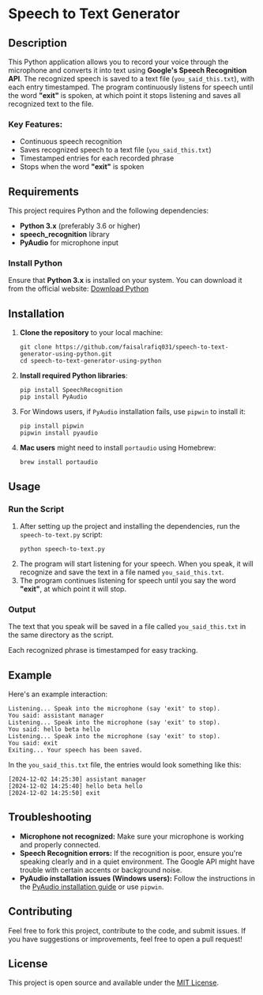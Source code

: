 <h1>Speech to Text Generator</h1>

<h2>Description</h2>
<p>This Python application allows you to record your voice through the microphone and converts it into text using <strong>Google's Speech Recognition API</strong>. The recognized speech is saved to a text file (<code>you_said_this.txt</code>), with each entry timestamped. The program continuously listens for speech until the word <strong>"exit"</strong> is spoken, at which point it stops listening and saves all recognized text to the file.</p>

<h3>Key Features:</h3>
<ul>
    <li>Continuous speech recognition</li>
    <li>Saves recognized speech to a text file (<code>you_said_this.txt</code>)</li>
    <li>Timestamped entries for each recorded phrase</li>
    <li>Stops when the word <strong>"exit"</strong> is spoken</li>
</ul>

<h2>Requirements</h2>
<p>This project requires Python and the following dependencies:</p>
<ul>
    <li><strong>Python 3.x</strong> (preferably 3.6 or higher)</li>
    <li><strong>speech_recognition</strong> library</li>
    <li><strong>PyAudio</strong> for microphone input</li>
</ul>

<h3>Install Python</h3>
<p>Ensure that <strong>Python 3.x</strong> is installed on your system. You can download it from the official website: <a href="https://www.python.org/downloads/" target="_blank">Download Python</a></p>

<h2>Installation</h2>
<ol>
    <li><strong>Clone the repository</strong> to your local machine:
        <pre><code>git clone https://github.com/faisalrafiq031/speech-to-text-generator-using-python.git
cd speech-to-text-generator-using-python</code></pre>
    </li>
    <li><strong>Install required Python libraries</strong>:
        <pre><code>pip install SpeechRecognition
pip install PyAudio</code></pre>
    </li>
    <li>For Windows users, if <code>PyAudio</code> installation fails, use <code>pipwin</code> to install it:
        <pre><code>pip install pipwin
pipwin install pyaudio</code></pre>
    </li>
    <li><strong>Mac users</strong> might need to install <code>portaudio</code> using Homebrew:
        <pre><code>brew install portaudio</code></pre>
    </li>
</ol>

<h2>Usage</h2>
<h3>Run the Script</h3>
<ol>
    <li>After setting up the project and installing the dependencies, run the <code>speech-to-text.py</code> script:
        <pre><code>python speech-to-text.py</code></pre>
    </li>
    <li>The program will start listening for your speech. When you speak, it will recognize and save the text in a file named <code>you_said_this.txt</code>.</li>
    <li>The program continues listening for speech until you say the word <strong>"exit"</strong>, at which point it will stop.</li>
</ol>

<h3>Output</h3>
<p>The text that you speak will be saved in a file called <code>you_said_this.txt</code> in the same directory as the script.</p>
<p>Each recognized phrase is timestamped for easy tracking.</p>

<h2>Example</h2>
<p>Here's an example interaction:</p>
<pre><code>Listening... Speak into the microphone (say 'exit' to stop).
You said: assistant manager
Listening... Speak into the microphone (say 'exit' to stop).
You said: hello beta hello
Listening... Speak into the microphone (say 'exit' to stop).
You said: exit
Exiting... Your speech has been saved.</code></pre>

<p>In the <code>you_said_this.txt</code> file, the entries would look something like this:</p>
<pre><code>[2024-12-02 14:25:30] assistant manager
[2024-12-02 14:25:40] hello beta hello
[2024-12-02 14:25:50] exit</code></pre>

<h2>Troubleshooting</h2>
<ul>
    <li><strong>Microphone not recognized:</strong> Make sure your microphone is working and properly connected.</li>
    <li><strong>Speech Recognition errors:</strong> If the recognition is poor, ensure you're speaking clearly and in a quiet environment. The Google API might have trouble with certain accents or background noise.</li>
    <li><strong>PyAudio installation issues (Windows users):</strong> Follow the instructions in the <a href="https://pypi.org/project/PyAudio/" target="_blank">PyAudio installation guide</a> or use <code>pipwin</code>.</li>
</ul>

<h2>Contributing</h2>
<p>Feel free to fork this project, contribute to the code, and submit issues. If you have suggestions or improvements, feel free to open a pull request!</p>

<h2>License</h2>
<p>This project is open source and available under the <a href="LICENSE" target="_blank">MIT License</a>.</p>

